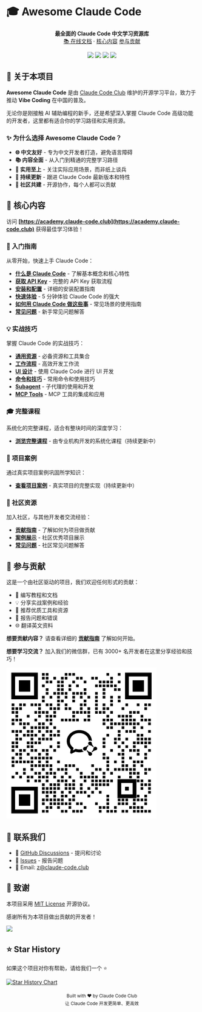 # 🎓 Awesome Claude Code

<p align="center">
  <strong>最全面的 Claude Code 中文学习资源库</strong>
  <br />
  <a href="https://academy.claude-code.club">📚 在线文档</a> ·
  <a href="#-核心内容">核心内容</a>
  <a href="#-参与贡献">参与贡献</a>
</p>

<p align="center">
  <img src="https://img.shields.io/github/stars/zjh1943/awesome-claude-code?style=social" />
  <img src="https://img.shields.io/github/forks/zjh1943/awesome-claude-code?style=social" />
  <img src="https://img.shields.io/github/contributors/zjh1943/awesome-claude-code" />
  <img src="https://img.shields.io/github/license/zjh1943/awesome-claude-code" />
</p>



## 📖 关于本项目

**Awesome Claude Code** 是由 [Claude Code Club](https://claude-code.club) 维护的开源学习平台，致力于推动 **Vibe Coding** 在中国的普及。

无论你是刚接触 AI 辅助编程的新手，还是希望深入掌握 Claude Code 高级功能的开发者，这里都有适合你的学习路径和实用资源。

### ✨ 为什么选择 Awesome Claude Code？

- **🌐 中文友好** - 专为中文开发者打造，避免语言障碍
- **📚 内容全面** - 从入门到精通的完整学习路径
- **💼 实用至上** - 关注实际应用场景，而非纸上谈兵
- **🔄 持续更新** - 跟进 Claude Code 最新版本和特性
- **🤝 社区共建** - 开源协作，每个人都可以贡献


## 🌟 核心内容

访问 **[https://academy.claude-code.club](https://academy.claude-code.club)** 获得最佳学习体验！

### 📖 入门指南

从零开始，快速上手 Claude Code：

- **[什么是 Claude Code](https://academy.claude-code.club/getting-started/introduction)** - 了解基本概念和核心特性
- **[获取 API Key](https://academy.claude-code.club/getting-started/get-api-key)** - 完整的 API Key 获取流程
- **[安装和配置](https://academy.claude-code.club/getting-started/installation)** - 详细的安装配置指南
- **[快速体验](https://academy.claude-code.club/getting-started/quick-start)** - 5 分钟体验 Claude Code 的强大
- **[如何用 Claude Code 做这些事](https://academy.claude-code.club/getting-started/how-to)** - 常见场景的使用指南
- **[常见问题](https://academy.claude-code.club/getting-started/faq)** - 新手常见问题解答

### 💡 实战技巧

掌握 Claude Code 的实战技巧：

- **[通用资源](https://academy.claude-code.club/practical-skills/general)** - 必备资源和工具集合
- **[工作流程](https://academy.claude-code.club/practical-skills/workflow)** - 高效开发工作流
- **[UI 设计](https://academy.claude-code.club/practical-skills/ui)** - 使用 Claude Code 进行 UI 开发
- **[命令和技巧](https://academy.claude-code.club/practical-skills/commands)** - 常用命令和使用技巧
- **[Subagent](https://academy.claude-code.club/practical-skills/subagents)** - 子代理的使用和开发
- **[MCP Tools](https://academy.claude-code.club/practical-skills/mcp-tools)** - MCP 工具的集成和应用

### 🎓 完整课程

系统化的完整课程，适合有整块时间的深度学习：

- **[浏览完整课程](https://academy.claude-code.club/courses)** - 由专业机构开发的系统化课程（持续更新中）

### 💼 项目案例

通过真实项目案例巩固所学知识：

- **[查看项目案例](https://academy.claude-code.club/examples)** - 真实项目的完整实现（持续更新中）

### 🤝 社区资源

加入社区，与其他开发者交流经验：

- **[贡献指南](https://academy.claude-code.club/community/contributing)** - 了解如何为项目做贡献
- **[案例展示](https://academy.claude-code.club/community/showcase)** - 社区优秀项目展示
- **[常见问题](https://academy.claude-code.club/community/faq)** - 社区常见问题解答



## 🤝 参与贡献

这是一个由社区驱动的项目，我们欢迎任何形式的贡献：

- 📝 编写教程和文档
- 💡 分享实战案例和经验
- 🔧 推荐优质工具和资源
- 🐛 报告问题和错误
- 🌐 翻译英文资料

**想要贡献内容？** 请查看详细的 **[贡献指南](CONTRIBUTING.md)** 了解如何开始。

**想要学习交流？** 加入我们的微信群，已有 3000+ 名开发者在这里分享经验和技巧！
<div style={{ display: 'flex', justifyContent: 'center', margin: '2rem 0' }}>
  <img src="./public/images/cc-club-group-qrcode.png" alt="CC Club 技术交流群" width={120} height={120} />
</div>


## 💬 联系我们

- 💬 [GitHub Discussions](https://github.com/zjh1943/awesome-claude-code/discussions) - 提问和讨论
- 🐛 [Issues](https://github.com/zjh1943/awesome-claude-code/issues) - 报告问题
- 📧 Email: [z@claude-code.club](mailto:z@claude-code.club)



## 🙏 致谢

本项目采用 [MIT License](LICENSE) 开源协议。

感谢所有为本项目做出贡献的开发者！

<a href="https://github.com/zjh1943/awesome-claude-code/graphs/contributors">
  <img src="https://contrib.rocks/image?repo=zjh1943/awesome-claude-code" />
</a>


## ⭐ Star History

如果这个项目对你有帮助，请给我们一个 ⭐️

[![Star History Chart](https://api.star-history.com/svg?repos=zjh1943/awesome-claude-code&type=Date)](https://star-history.com/#zjh1943/awesome-claude-code&Date)



<p align="center">
  <sub>Built with ❤️ by Claude Code Club</sub>
  <br />
  <sub>让 Claude Code 开发更简单、更高效</sub>
</p>
